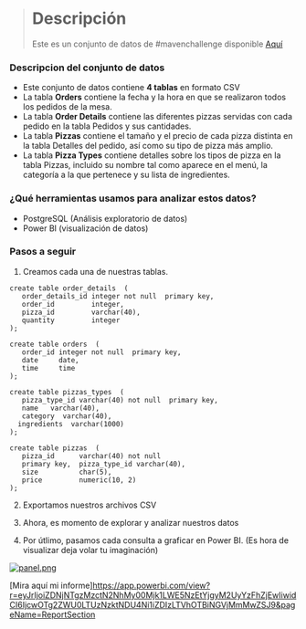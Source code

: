 > # Descripción 
> Este es un conjunto de datos de #mavenchallenge disponible [Aquí](https://www.mavenanalytics.io/data-playground)
> 
### Descripcion del conjunto de datos


-   Este conjunto de datos contiene **4 tablas** en formato CSV
-   La tabla **Orders** contiene la fecha y la hora en que se realizaron todos los pedidos de la mesa.
-   La tabla **Order Details** contiene las diferentes pizzas servidas con cada pedido en la tabla Pedidos y sus cantidades.
-   La tabla **Pizzas** contiene el tamaño y el precio de cada pizza distinta en la tabla Detalles del pedido, así como su tipo de pizza más amplio.
-   La tabla **Pizza Types** contiene detalles sobre los tipos de pizza en la tabla Pizzas, incluido su nombre tal como aparece en el menú, la categoría a la que pertenece y su lista de ingredientes.

### ¿Qué herramientas usamos para analizar estos datos?
- PostgreSQL (Análisis exploratorio de datos)
- Power BI (visualización de datos) 

### Pasos a seguir 

 1. Creamos cada una de nuestras tablas. 
 ```
create table order_details  (  
    order_details_id integer not null  primary key,  
    order_id         integer,  
	pizza_id         varchar(40),  
	quantity         integer  
);
```
 ```
create table orders  (  
    order_id integer not null  primary key, 
    date     date, 
    time     time
);
```
 ```
create table pizzas_types  (  
    pizza_type_id varchar(40) not null  primary key, 
    name   varchar(40),  
	category  varchar(40),  
   ingredients  varchar(1000)
);
```
 ```
create table pizzas  (  
    pizza_id      varchar(40) not null  
	primary key,  pizza_type_id varchar(40),  
    size          char(5),  
    price         numeric(10, 2)  
);
```

2. Exportamos nuestros archivos CSV 

3. Ahora, es momento de explorar y analizar nuestros datos 

4. Por útlimo, pasamos cada consulta a graficar en Power BI. 
 (Es hora de visualizar deja volar tu imaginación) 
 
 [![panel.png](https://i.postimg.cc/zfvjhxm7/panel.png)](https://postimg.cc/7Cv08MZJ)

 [Mira aquí mi informe]https://app.powerbi.com/view?r=eyJrIjoiZDNjNTgzMzctN2NhMy00Mjk1LWE5NzEtYjgyM2UyYzFhZjEwIiwidCI6IjcwOTg2ZWU0LTUzNzktNDU4Ni1iZDIzLTVhOTBiNGVjMmMwZSJ9&pageName=ReportSection


 
 

 
